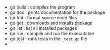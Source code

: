 - go build : compiles the program
- go doc : prints documentation for the package
- go fmt : format source code files
- go get : downloads and installs package
- go list : list all installed packages
- go run : compile and run the excecutable
- go test : runs tests in the `_test.go` file
- 